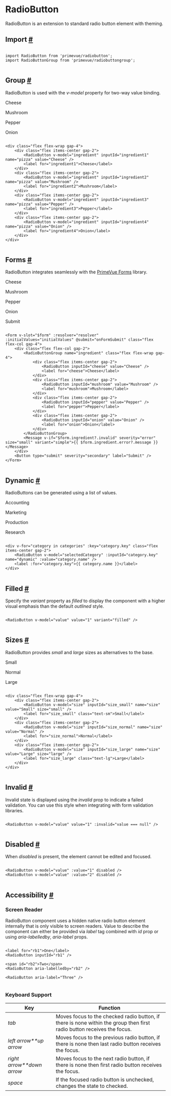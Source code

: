 # RadioButton

RadioButton is an extension to standard radio button element with theming.

## Import [#](https://primevue.org/radiobutton/#import)

```

import RadioButton from 'primevue/radiobutton';
import RadioButtonGroup from 'primevue/radiobuttongroup';


```

## Group [#](https://primevue.org/radiobutton/#group)

RadioButton is used with the *v-model* property for two-way value binding.

Cheese

Mushroom

Pepper

Onion

```

<div class="flex flex-wrap gap-4">
    <div class="flex items-center gap-2">
        <RadioButton v-model="ingredient" inputId="ingredient1" name="pizza" value="Cheese" />
        <label for="ingredient1">Cheese</label>
    </div>
    <div class="flex items-center gap-2">
        <RadioButton v-model="ingredient" inputId="ingredient2" name="pizza" value="Mushroom" />
        <label for="ingredient2">Mushroom</label>
    </div>
    <div class="flex items-center gap-2">
        <RadioButton v-model="ingredient" inputId="ingredient3" name="pizza" value="Pepper" />
        <label for="ingredient3">Pepper</label>
    </div>
    <div class="flex items-center gap-2">
        <RadioButton v-model="ingredient" inputId="ingredient4" name="pizza" value="Onion" />
        <label for="ingredient4">Onion</label>
    </div>
</div>


```

## Forms [#](https://primevue.org/radiobutton/#forms)

RadioButton integrates seamlessly with the [PrimeVue Forms](https://primevue.org/forms) library.

Cheese

Mushroom

Pepper

Onion

Submit

```

<Form v-slot="$form" :resolver="resolver" :initialValues="initialValues" @submit="onFormSubmit" class="flex flex-col gap-4">
    <div class="flex flex-col gap-2">
        <RadioButtonGroup name="ingredient" class="flex flex-wrap gap-4">
            <div class="flex items-center gap-2">
                <RadioButton inputId="cheese" value="Cheese" />
                <label for="cheese">Cheese</label>
            </div>
            <div class="flex items-center gap-2">
                <RadioButton inputId="mushroom" value="Mushroom" />
                <label for="mushroom">Mushroom</label>
            </div>
            <div class="flex items-center gap-2">
                <RadioButton inputId="pepper" value="Pepper" />
                <label for="pepper">Pepper</label>
            </div>
            <div class="flex items-center gap-2">
                <RadioButton inputId="onion" value="Onion" />
                <label for="onion">Onion</label>
            </div>
        </RadioButtonGroup>
        <Message v-if="$form.ingredient?.invalid" severity="error" size="small" variant="simple">{{ $form.ingredient.error?.message }}</Message>
    </div>
    <Button type="submit" severity="secondary" label="Submit" />
</Form>


```

## Dynamic [#](https://primevue.org/radiobutton/#dynamic)

RadioButtons can be generated using a list of values.

Accounting

Marketing

Production

Research

```

<div v-for="category in categories" :key="category.key" class="flex items-center gap-2">
    <RadioButton v-model="selectedCategory" :inputId="category.key" name="dynamic" :value="category.name" />
    <label :for="category.key">{{ category.name }}</label>
</div>


```

## Filled [#](https://primevue.org/radiobutton/#filled)

Specify the *variant* property as *filled* to display the component with a higher visual emphasis than the default *outlined* style.

```

<RadioButton v-model="value" value="1" variant="filled" />


```

## Sizes [#](https://primevue.org/radiobutton/#sizes)

RadioButton provides *small* and *large* sizes as alternatives to the base.

Small

Normal

Large

```

<div class="flex flex-wrap gap-4">
    <div class="flex items-center gap-2">
        <RadioButton v-model="size" inputId="size_small" name="size" value="Small" size="small" />
        <label for="size_small" class="text-sm">Small</label>
    </div>
    <div class="flex items-center gap-2">
        <RadioButton v-model="size" inputId="size_normal" name="size" value="Normal" />
        <label for="size_normal">Normal</label>
    </div>
    <div class="flex items-center gap-2">
        <RadioButton v-model="size" inputId="size_large" name="size" value="Large" size="large" />
        <label for="size_large" class="text-lg">Large</label>
    </div>
</div>


```

## Invalid [#](https://primevue.org/radiobutton/#invalid)

Invalid state is displayed using the *invalid* prop to indicate a failed validation. You can use this style when integrating with form validation libraries.

```

<RadioButton v-model="value" value="1" :invalid="value === null" />


```

## Disabled [#](https://primevue.org/radiobutton/#disabled)

When *disabled* is present, the element cannot be edited and focused.

```

<RadioButton v-model="value" :value="1" disabled />
<RadioButton v-model="value" :value="2" disabled />


```

## Accessibility [#](https://primevue.org/radiobutton/#accessibility)

### Screen Reader

RadioButton component uses a hidden native radio button element internally that is only visible to screen readers. Value to describe the component can either be provided via *label* tag combined with *id* prop or using *aria-labelledby*, *aria-label* props.

```

<label for="rb1">One</label>
<RadioButton inputId="rb1" />

<span id="rb2">Two</span>
<RadioButton aria-labelledby="rb2" />

<RadioButton aria-label="Three" />


```

### Keyboard Support

| Key | Function |
| --- | --- |
| *tab* | Moves focus to the checked radio button, if there is none within the group then first radio button receives the focus. |
| *left arrow**up arrow* | Moves focus to the previous radio button, if there is none then last radio button receives the focus. |
| *right arrow**down arrow* | Moves focus to the next radio button, if there is none then first radio button receives the focus. |
| *space* | If the focused radio button is unchecked, changes the state to checked. |